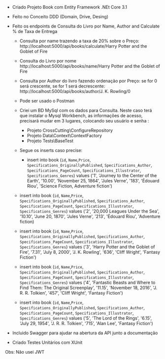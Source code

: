 * Criado Projeto Book com Entity Framework .NEt Core 3.1
* Feito no Conceito DDD (Domain, Drive, Desing)
* Feito os endpoints de Consulta do Livro por Name, Author and Calculate % de Taxa de Entrega

  * Consulta por name trazendo a taxa de 20% sobre o Preço: http://localhost:5000/api/books/calculate/Harry Potter and the Goblet of Fire
  * Consulta do Livro por nome http://localhost:5000/api/books/name/Harry Potter and the Goblet of Fire
  * Consulta por Author do livro fazendo ordenação por Preço: se for 0 será crescente, se for 1 será decrescente: http://localhost:5000/api/books/author/J. K. Rowling/0
  * Pode ser usado o Postman
  * Criei um BD MySql com os dados para Consulta. Neste caso terá que instalar o Mysql Workbench, as informações de acesso, precisará mudar em 3 lugares, colocando seu usuário e senha :
     * Projeto CrossCutting\ConfigureRepository
     * Projeto Data\Context\ContextFactory
     * Projeto Tests\BaseTest
  * Segue os inserts caso precise: 
  
    * insert into book
(`id`,  `Name`,`Price`, `Specifications_OriginallyPublished`, `Specifications_Author`, `Specifications_PageCount`, `Specifications_Illustrator`, `Specifications_Genres`) values 
('1', 'Journey to the Center of the Earth', '10.00', 'November 25, 1864', 'Jules Verne', '183', 'Édouard Riou', 'Science Fiction,
        Adventure fiction')
   * insert into book
(`id`,  `Name`,`Price`, `Specifications_OriginallyPublished`, `Specifications_Author`, `Specifications_PageCount`, `Specifications_Illustrator`, `Specifications_Genres`) values 
('2', '20,000 Leagues Under the Sea', '10.10', 'June 20, 1870', 'Jules Verne', '213', 'Édouard Riou', 'Adventure fiction)
   * insert into book
(`id`,  `Name`,`Price`, `Specifications_OriginallyPublished`, `Specifications_Author`, `Specifications_PageCount`, `Specifications_Illustrator`, `Specifications_Genres`) values 
('3', 'Harry Potter and the Goblet of Fire', '7.31', 'July 8, 2000', 'J. K. Rowling', '636', 'Cliff Wright', 'Fantasy Fiction')
   * insert into book
(`id`,  `Name`,`Price`, `Specifications_OriginallyPublished`, `Specifications_Author`, `Specifications_PageCount`, `Specifications_Illustrator`, `Specifications_Genres`) values 
('4', 'Fantastic Beasts and Where to Find Them: The Original Screenplay', '11.15', 'November 18, 2016', 'J. R. R. Tolkien', '457', 'Cliff Wright', 'Fantasy Fiction')
   * insert into book
(`id`,  `Name`,`Price`, `Specifications_OriginallyPublished`, `Specifications_Author`, `Specifications_PageCount`, `Specifications_Illustrator`, `Specifications_Genres`) values 
('5', 'The Lord of the Rings', '6.15', 'July 29, 1954', 'J. R. R. Tolkien', '715', 'Alan Lee', 'Fantasy Fiction')


* Incluido Swagger para ajudar na abertura da API junto a documentação
* Criado Testes Unitários com XUnit

Obs: Não usei JWT


